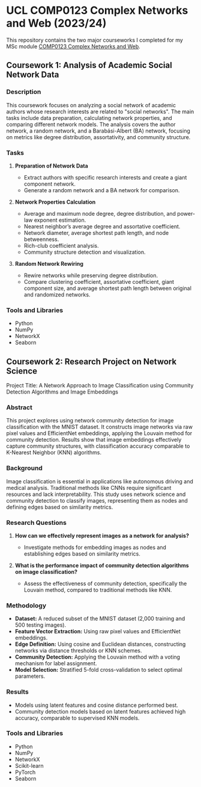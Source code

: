 # UCL COMP0123 Complex Networks and Web (2023/24)

This repository contains the two major courseworks I completed for my MSc module [COMP0123 Complex Networks and Web](https://www.ucl.ac.uk/module-catalogue/modules/complex-networks-and-web-COMP0123).


## Coursework 1: Analysis of Academic Social Network Data

### Description

This coursework focuses on analyzing a social network of academic authors whose research interests are related to "social networks". The main tasks include data preparation, calculating network properties, and comparing different network models. The analysis covers the author network, a random network, and a Barabási-Albert (BA) network, focusing on metrics like degree distribution, assortativity, and community structure.

### Tasks

1. **Preparation of Network Data**

   - Extract authors with specific research interests and create a giant component network.
   - Generate a random network and a BA network for comparison.

2. **Network Properties Calculation**

   - Average and maximum node degree, degree distribution, and power-law exponent estimation.
   - Nearest neighbor’s average degree and assortative coefficient.
   - Network diameter, average shortest path length, and node betweenness.
   - Rich-club coefficient analysis.
   - Community structure detection and visualization.

3. **Random Network Rewiring**

   - Rewire networks while preserving degree distribution.
   - Compare clustering coefficient, assortative coefficient, giant component size, and average shortest path length between original and randomized networks.

### Tools and Libraries

- Python
- NumPy
- NetworkX
- Seaborn


## Coursework 2: Research Project on Network Science


Project Title: A Network Approach to Image Classification using Community Detection Algorithms and Image Embeddings

### Abstract
This project explores using network community detection for image classification with the MNIST dataset. It constructs image networks via raw pixel values and EfficientNet embeddings, applying the Louvain method for community detection. Results show that image embeddings effectively capture community structures, with classification accuracy comparable to K-Nearest Neighbor (KNN) algorithms.

### Background
Image classification is essential in applications like autonomous driving and medical analysis. Traditional methods like CNNs require significant resources and lack interpretability. This study uses network science and community detection to classify images, representing them as nodes and defining edges based on similarity metrics.

### Research Questions
1. **How can we effectively represent images as a network for analysis?**
   - Investigate methods for embedding images as nodes and establishing edges based on similarity metrics.

2. **What is the performance impact of community detection algorithms on image classification?**
   - Assess the effectiveness of community detection, specifically the Louvain method, compared to traditional methods like KNN.

### Methodology
- **Dataset:** A reduced subset of the MNIST dataset (2,000 training and 500 testing images).
- **Feature Vector Extraction:** Using raw pixel values and EfficientNet embeddings.
- **Edge Definition:** Using cosine and Euclidean distances, constructing networks via distance thresholds or KNN schemes.
- **Community Detection:** Applying the Louvain method with a voting mechanism for label assignment.
- **Model Selection:** Stratified 5-fold cross-validation to select optimal parameters.

### Results
- Models using latent features and cosine distance performed best.
- Community detection models based on latent features achieved high accuracy, comparable to supervised KNN models.

### Tools and Libraries
- Python
- NumPy
- NetworkX
- Scikit-learn
- PyTorch
- Seaborn